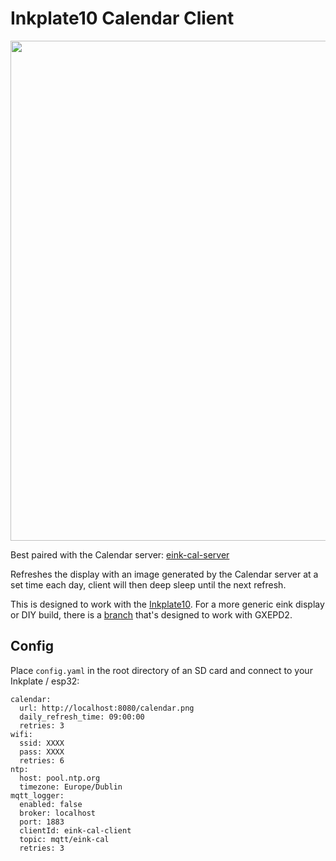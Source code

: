 # Inkplate10 Calendar Client

<img src=https://user-images.githubusercontent.com/5797356/223708925-131d7ecc-5e95-453a-b687-427b75d959dd.jpg width=800 />

Best paired with the Calendar server: [eink-cal-server](https://github.com/chrisjtwomey/eink-cal-server)

Refreshes the display with an image generated by the Calendar server at a set time each day, client will then deep sleep until the next refresh.

This is designed to work with the [Inkplate10](https://www.crowdsupply.com/soldered/inkplate-10). For a more generic eink display or DIY build, there is a [branch](https://github.com/chrisjtwomey/eink-cal-client/tree/gxepd2) that's designed to work with GXEPD2.

## Config 

Place `config.yaml` in the root directory of an SD card and connect to your Inkplate / esp32:

```
calendar:
  url: http://localhost:8080/calendar.png
  daily_refresh_time: 09:00:00
  retries: 3
wifi:
  ssid: XXXX
  pass: XXXX
  retries: 6
ntp:
  host: pool.ntp.org
  timezone: Europe/Dublin
mqtt_logger:
  enabled: false
  broker: localhost
  port: 1883
  clientId: eink-cal-client
  topic: mqtt/eink-cal
  retries: 3
```